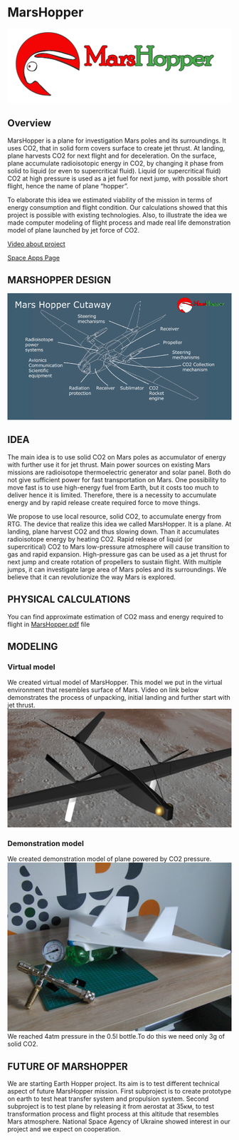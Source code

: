 # MarsHopper

![mars-hopper-logo](https://github.com/cizif/MarsHopper/blob/master/logo1.png)

## Overview

MarsHopper is a plane for investigation Mars poles and its surroundings. It uses CO2, that in solid form covers surface to create jet thrust. At landing, plane harvests CO2 for next flight and for deceleration. On the surface, plane accumulate radioisotopic energy in CO2, by changing it phase from solid to liquid (or even to supercritical fluid). Liquid (or supercritical fluid) CO2 at high pressure is used as a jet fuel for next jump, with possible short flight, hence the name of plane “hopper”.

To elaborate this idea we estimated viability of the mission in terms of energy consumption and flight condition. Our calculations showed that this project is possible with existing technologies. Also, to illustrate the idea we made computer modeling of flight process and made real life demonstration model of plane launched by jet force of CO2.

[Video about project](https://www.youtube.com/watch?v=-1Za_VylHnQ)

[Space Apps Page](https://2016.spaceappschallenge.org/challenges/tech/jet-set-mars/projects/mars-hopper)

## MARSHOPPER DESIGN

![hopper-cutaway](https://github.com/cizif/MarsHopper/blob/master/hopper%20cutaway.png)

## IDEA
The main idea is to use solid CO2 on Mars poles as accumulator of energy with further use it for jet thrust.
Main power sources on existing Mars missions are radioisotope thermoelectric generator and solar panel. Both do not give sufficient power for fast transportation on Mars. One possibility to move fast is to use high-energy fuel from Earth, but it costs too much to deliver hence it is limited. Therefore, there is a necessity to accumulate energy and by rapid release create required force to move things.

We propose to use local resource, solid CO2, to accumulate energy from RTG. The device that realize this idea we called MarsHopper. It is a plane. At landing, plane harvest CO2 and thus slowing down. Than it accumulates radioisotope energy by heating CO2. Rapid release of liquid (or supercritical) CO2 to Mars low-pressure atmosphere will cause transition to gas and rapid expansion. High-pressure gas can be used as a jet thrust for next jump and create rotation of propellers to sustain flight. With multiple jumps, it can investigate large area of Mars poles and its surroundings.
We believe that it can revolutionize the way Mars is explored.
## PHYSICAL CALCULATIONS
You can find approximate estimation of CO2 mass and energy required to flight in [MarsHopper.pdf](https://github.com/cizif/MarsHopper/blob/master/MarsHopper.pdf "Look for details here") file
## MODELING 
### Virtual model
We created virtual model of MarsHopper. This model we put in the virtual environment that resembles surface of Mars. Video on link below demonstrates the process of unpacking, initial landing and further start with jet thrust. 
![virtual-model](https://github.com/cizif/MarsHopper/blob/master/virtual%20model.jpg)
### Demonstration model
We created demonstration model of plane powered by CO2 pressure. 
![demonstration-model](https://github.com/cizif/MarsHopper/blob/master/demonstration%20model.JPG)
We reached 4atm pressure in the 0.5l bottle.To do this we need only 3g of solid CO2. 
## FUTURE OF MARSHOPPER
We are starting Earth Hopper project. Its aim is to test different technical aspect of future MarsHopper mission. First subproject is to create prototype on earth to test heat transfer system and propulsion system. Second subproject is to test plane by releasing it from aerostat at 35км, to test transformation process and flight process at this altitude that resembles Mars atmosphere. National Space Agency of Ukraine showed interest in our project and we expect on cooperation.


